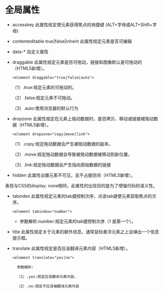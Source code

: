 # 全局属性

- accesskey 此属性规定使元素获得焦点的快捷键 (ALT+字母或ALT+Shift+字母)

- contenteditable true|false|inherit 此属性规定元素是否可编辑

- data-* 自定义属性

- draggable 此属性规定元素是否可拖动，链接和图像默认是可拖动的（HTML5新增）。

    `<element draggable="true|false|auto">`

    （1）.true:规定元素的可拖动的。

    （2）.false:规定元素不可拖动。

    （3）.auto:使用浏览器的默认行为

- dropzone 此属性规定在元素上拖动数据时，是否拷贝、移动或链接被拖动数据（HTML5新增）。

    `<element dropzone="copy|move|link">`

    （1）.copy:规定拖动数据会产生被拖动数据的副本。

    （2）.move:规定拖动数据会导致被拖动数据被移动到新位置。

    （3）.link:规定拖动数据会产生指向原始数据的链接

- hidden 此属性设置元素不可见，且不占据空间（HTML5新增）。

表现与CSS的display: none相同，此属性的出现目的是为了增强代码的语义性。

- tabindex 此属性规定元素的tab键控制次序，点击tab键使元素获取焦点的次序。

    `<element tabindex="number">`
    - 参数解析:number:规定元素的tab键控制次序（1 是第一个）。

- title  此属性规定关于元素的额外信息。通常鼠标悬浮元素之上会弹出一个信息提示框。

- translate 此属性规定是否应该翻译元素内容（HTML5新增）。

    `<element translate="yes|no">`

        参数解析:

        （1）.yes:规定应该翻译元素内容。

        （2）.no:规定不应该被翻译元素内容


